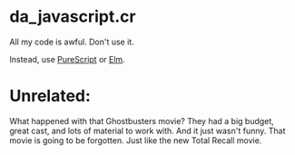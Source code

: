 
da\_javascript.cr
==================

All my code is awful. Don't use it.

Instead, use [PureScript](http://www.purescript.org) or [Elm](http://elm-lang.org).

Unrelated:
=================

What happened with that Ghostbusters movie?
They had a big budget, great cast, and lots of
material to work with. And it just wasn't funny.
That movie is going to be forgotten. Just like
the new Total Recall movie.
